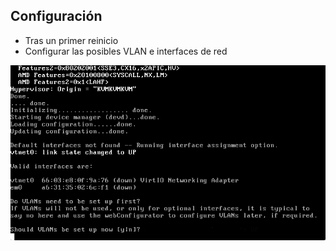 ## Configuración

- Tras un primer reinicio
 - Configurar las posibles VLAN e interfaces de red

![Configuración 1](./resources/configuracion-0.png)
